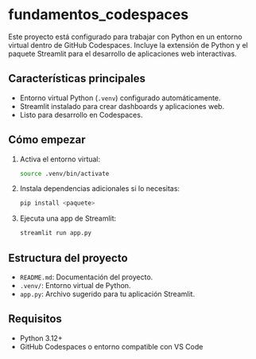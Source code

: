 # fundamentos_codespaces

Este proyecto está configurado para trabajar con Python en un entorno virtual dentro de GitHub Codespaces. Incluye la extensión de Python y el paquete Streamlit para el desarrollo de aplicaciones web interactivas.

## Características principales

- Entorno virtual Python (`.venv`) configurado automáticamente.
- Streamlit instalado para crear dashboards y aplicaciones web.
- Listo para desarrollo en Codespaces.

## Cómo empezar

1. Activa el entorno virtual:
	```bash
	source .venv/bin/activate
	```
2. Instala dependencias adicionales si lo necesitas:
	```bash
	pip install <paquete>
	```
3. Ejecuta una app de Streamlit:
	```bash
	streamlit run app.py
	```

## Estructura del proyecto

- `README.md`: Documentación del proyecto.
- `.venv/`: Entorno virtual de Python.
- `app.py`: Archivo sugerido para tu aplicación Streamlit.

## Requisitos

- Python 3.12+
- GitHub Codespaces o entorno compatible con VS Code
